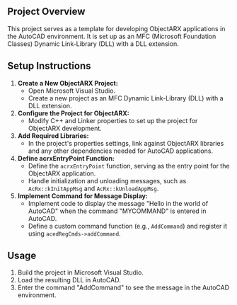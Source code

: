 ## Project Overview
 
This project serves as a template for developing ObjectARX applications in the AutoCAD environment. It is set up as an MFC (Microsoft Foundation Classes) Dynamic Link-Library (DLL) with a DLL extension.
 
## Setup Instructions
 
1. **Create a New ObjectARX Project:**
   - Open Microsoft Visual Studio.
   - Create a new project as an MFC Dynamic Link-Library (DLL) with a DLL extension.
2. **Configure the Project for ObjectARX:**
   - Modify C++ and Linker properties to set up the project for ObjectARX development.
3. **Add Required Libraries:**
   - In the project's properties settings, link against ObjectARX libraries and any other dependencies needed for AutoCAD applications.
4. **Define acrxEntryPoint Function:**
   - Define the `acrxEntryPoint` function, serving as the entry point for the ObjectARX application.
   - Handle initialization and unloading messages, such as `AcRx::kInitAppMsg` and `AcRx::kUnloadAppMsg`.
5. **Implement Command for Message Display:**
   - Implement code to display the message "Hello in the world of AutoCAD" when the command "MYCOMMAND" is entered in AutoCAD.
   - Define a custom command function (e.g., `AddCommand`) and register it using `acedRegCmds->addCommand`.
 
## Usage
 
1. Build the project in Microsoft Visual Studio.
2. Load the resulting DLL in AutoCAD.
3. Enter the command "AddCommand" to see the message in the AutoCAD environment.
